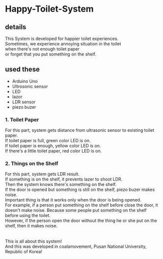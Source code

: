 # Happy-Toilet-System

## details<br>
This System is developed for happier toilet experiences.<br>
Sometimes, we experience annoying situation in the toilet <br>
when there's not enough toilet paper <br>
or forget that you put something on the shelf.<br>


## used these<br>
* Arduino Uno<br>
* Ultrosonic sensor<br>
* LED<br>
* lazor<br>
* LDR sensor<br>
* piezo buzer<br>


### 1. Toilet Paper<br>
For this part, system gets distance from ultrasonic sensor to existing toilet paper.<br>
If toilet paper is full, green color LED is on.<br>
If toilet paper is enough, yellow color LED is on.<br>
If there's a little toilet paper, red color LED is on.<br>

### 2. Things on the Shelf<br>
For this part, system gets LDR result.<br>
If something is on the shelf, it prevents lazer to shoot LDR.<br>
Then the system knows there's something on the shelf.<br>
If the door is opened but something is still on the shelf, piezo buzer makes noise.<br>
Important thing is that it works only when the door is being opened.<br>
For example, if a person put something on the shelf before close the door, it doesn't make noise. 
Because some people put something on the shelf before using the toilet.<br>
However, if the person open the door without the thing he or she put on the shelf, then it makes noise.<br><br>
<br>
This is all about this system!<br>
And this was developed in coalamovement, Pusan National University, Republic of Korea!
